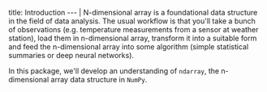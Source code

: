 title: Introduction
--- |
  N-dimensional array is a foundational data structure in the field of data analysis. The usual workflow is that you'll take a bunch of observations (e.g. temperature measurements from a sensor at weather station), load them in n-dimensional array, transform it into a suitable form and feed the n-dimensional array into some algorithm (simple statistical summaries or deep neural networks).

  In this package, we'll develop an understanding of `ndarray`, the n-dimensional array data structure in `NumPy`.
